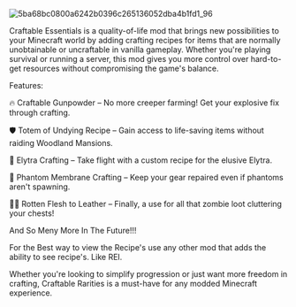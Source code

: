    ![5ba68bc0800a6242b0396c265136052dba4b1fd1_96](https://github.com/user-attachments/assets/f0f3adc0-4b92-4ac5-896b-58825ac1c791)

Craftable Essentials is a quality-of-life mod that brings new possibilities to your Minecraft world by adding crafting recipes for items that are normally unobtainable or uncraftable in vanilla gameplay. Whether you're playing survival or running a server, this mod gives you more control over hard-to-get resources without compromising the game's balance.

Features:

🔥 Craftable Gunpowder – No more creeper farming! Get your explosive fix through crafting.

🛡️ Totem of Undying Recipe – Gain access to life-saving items without raiding Woodland Mansions.

🪽 Elytra Crafting – Take flight with a custom recipe for the elusive Elytra.

🧪 Phantom Membrane Crafting – Keep your gear repaired even if phantoms aren't spawning.

🧟‍♂️ Rotten Flesh to Leather – Finally, a use for all that zombie loot cluttering your chests!

And So Meny More In The Future!!!

For the Best way to view the Recipe's use any other mod that adds the ability to see recipe's. Like REI.

Whether you're looking to simplify progression or just want more freedom in crafting, Craftable Rarities is a must-have for any modded Minecraft experience.
